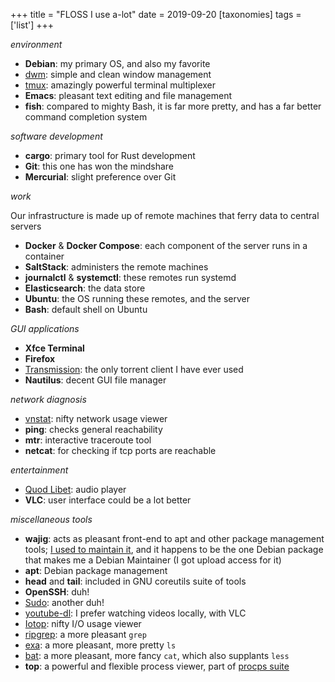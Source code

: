 +++
title = "FLOSS I use a-lot"
date = 2019-09-20
[taxonomies]
tags = ['list']
+++


*environment*

- **Debian**: my primary OS, and also my favorite
- [dwm]: simple and clean window management
- [tmux]: amazingly powerful terminal multiplexer
- **Emacs**: pleasant text editing and file management
- **fish**: compared to mighty Bash, it is far more pretty,
   and has a far better command completion system

*software development*

- **cargo**: primary tool for Rust development
- **Git**: this one has won the mindshare
- **Mercurial**: slight preference over Git

*work*

Our infrastructure is made up of remote machines that ferry data to
central servers

- **Docker** & **Docker Compose**: each component of the server runs in a container
- **SaltStack**: administers the remote machines
- **journalctl** & **systemctl**: these remotes run systemd
- **Elasticsearch**: the data store
- **Ubuntu**: the OS running these remotes, and the server
- **Bash**: default shell on Ubuntu

*GUI applications*

- **Xfce Terminal**
- **Firefox**
- [Transmission][]: the only torrent client I have ever used
- **Nautilus**: decent GUI file manager

*network diagnosis*
- [vnstat]: nifty network usage viewer
- **ping**: checks general reachability
- **mtr**: interactive traceroute tool
- **netcat**: for checking if tcp ports are reachable

*entertainment*

- [Quod Libet]: audio player
- **VLC**: user interface could be a lot better

*miscellaneous tools*

- **wajig**: acts as pleasant front-end to apt and other
  package management tools;
  [I used to maintain it], and it happens to be the one Debian
  package that makes me a Debian Maintainer (I got upload access
  for it)
- **apt**: Debian package management
- **head** and **tail**: included in GNU coreutils suite of tools
- **OpenSSH**: duh!
- [Sudo]: another duh!
- [youtube-dl][]: I prefer watching videos locally, with VLC
- [Iotop]: nifty I/O usage viewer
- [ripgrep]: a more pleasant `grep`
- [exa]: a more pleasant, more pretty `ls`
- [bat]: a more pleasant, more fancy `cat`, which also supplants `less`
- **top**: a powerful and flexible process viewer, part of [procps suite]


[I used to maintain it]: http://tshepang.net/tags/wajig
[Transmission]: http://www.transmissionbt.com
[dwm]: http://tshepang.net/my-current-desktop-setup
[tmux]: https://github.com/tmux/tmux/wiki
[youtube-dl]: http://rg3.github.io/youtube-dl
[ripgrep]: http://blog.burntsushi.net/ripgrep
[Sudo]: http://tshepang.net/project-of-note-sudo
[Iotop]: http://tshepang.net/project-of-note-sudo
[vnstat]: http://humdi.net/vnstat
[exa]: https://the.exa.website
[bat]: https://crates.io/crates/bat
[procps suite]: https://gitlab.com/procps-ng/procps
[Quod Libet]: https://quodlibet.readthedocs.io
